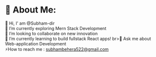 # 💫 About Me:
🤝 Hi, I' am  @Subham-dir <br>🔭 I’m currently exploring Mern Stack Development<br>👯 I’m looking to collaborate on new innovation<br>🌱 I’m currently learning to build fullstack React apps! br>💬 Ask me about  Web-application Development<br>⚡How to reach me : subhambehera522@gmail.com


